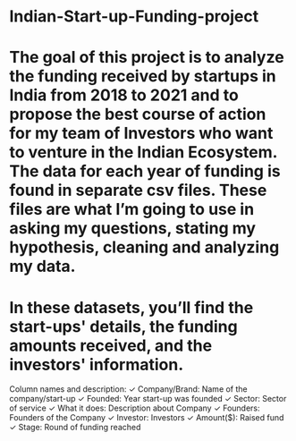 # Indian-Start-up-Funding-project
# The goal of this project is to analyze the funding received by startups in India from 2018 to 2021 and to propose the best course of action for my team of Investors who want to venture in the Indian Ecosystem. The data for each year of funding is found in separate csv files. These files are what I’m going to use in asking my questions, stating my hypothesis, cleaning and analyzing my data. 
# In these datasets, you’ll find the start-ups' details, the funding amounts received, and the investors' information.
Column names and description:
✓	Company/Brand: Name of the company/start-up
✓	Founded: Year start-up was founded
✓	Sector: Sector of service
✓	What it does: Description about Company
✓	Founders: Founders of the Company
✓	Investor: Investors
✓	Amount($): Raised fund
✓	Stage: Round of funding reached



